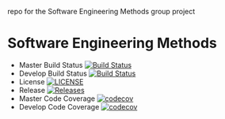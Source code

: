 repo for the Software Engineering Methods group project

# Software Engineering Methods

- Master Build Status [![Build Status](https://travis-ci.org/kaciyanova/sem.svg?branch=master)](https://travis-ci.org/kaciyanova/SEMGroupProject)
- Develop Build Status [![Build Status](https://travis-ci.org/kaciyanova/sem.svg?branch=develop)](https://travis-ci.org/kaciyanova/SEMGroupProject)
- License [![LICENSE](https://img.shields.io/github/license/kaciyanova/sem.svg?style=flat-square)](https://github.com/kaciyanova/sem/blob/master/LICENSE)
- Release [![Releases](https://img.shields.io/github/release/kaciyanova/sem/all.svg?style=flat-square)](https://github.com/kaciyanova/sem/releases)
- Master Code Coverage [![codecov](https://codecov.io/gh/kaciyanova/SEMGroupProject/branch/master/graph/badge.svg)](https://codecov.io/gh/kaciyanova/SEMGroupProject)
- Develop Code Coverage [![codecov](https://codecov.io/gh/kaciyanova/SEMGroupProject/branch/develop/graph/badge.svg)](https://codecov.io/gh/kaciyanova/SEMGroupProject)
